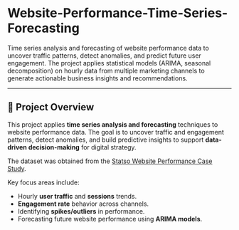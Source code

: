 # Website-Performance-Time-Series-Forecasting
Time series analysis and forecasting of website performance data to uncover traffic patterns, detect anomalies, and predict future user engagement. The project applies statistical models (ARIMA, seasonal decomposition) on hourly data from multiple marketing channels to generate actionable business insights and recommendations.


---

## 📌 Project Overview  
This project applies **time series analysis and forecasting** techniques to website performance data. The goal is to uncover traffic and engagement patterns, detect anomalies, and build predictive insights to support **data-driven decision-making** for digital strategy.  

The dataset was obtained from the [Statso Website Performance Case Study](https://statso.io/website-performance-case-study/).  

Key focus areas include:  
- Hourly **user traffic** and **sessions** trends.  
- **Engagement rate** behavior across channels.  
- Identifying **spikes/outliers** in performance.  
- Forecasting future website performance using **ARIMA models**.  
